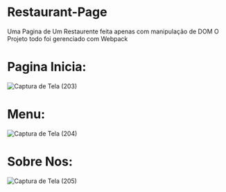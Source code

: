 # Restaurant-Page
Uma Pagina de Um Restaurente feita apenas com manipulação de DOM
O Projeto todo foi gerenciado com Webpack

# Pagina Inicia: 
![Captura de Tela (203)](https://github.com/ArmandooSampaio/Restaurant-Page/assets/74443581/30c9ff94-43cf-4bb7-a442-1eaec1009f4e)


# Menu: 
![Captura de Tela (204)](https://github.com/ArmandooSampaio/Restaurant-Page/assets/74443581/02bcc4c6-058f-49c1-b9ea-c138953837c2)

# Sobre Nos: 
![Captura de Tela (205)](https://github.com/ArmandooSampaio/Restaurant-Page/assets/74443581/0e63c5d9-8b39-4555-a7b4-f1101957aa98)

